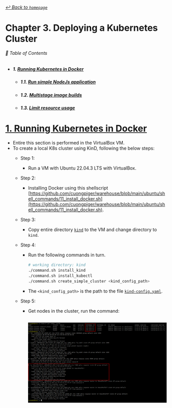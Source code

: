 ###### [_↩ Back to `homepage`_](./../../README.md)

# Chapter 3. Deploying a Kubernetes Cluster

###### 🌈 Table of Contents
  - ##### 1. [Running Kubernetes in Docker](#1-running-kubernetes-in-docker-1)
    - ##### 1.1. [Run simple NodeJs application](#11-run-simple-nodejs-application-1)
    - ##### 1.2. [Multistage image builds](#12-multistage-image-builds-1)
    - ##### 1.3. [Limit resource usage](#13-limit-resource-usage-1)

# [1. Running Kubernetes in Docker](#1-running-kubernetes-in-docker)
- Entire this section is performed in the VirtualBox VM.
- To create a local K8s cluster using KinD, following the below steps:
  - Step 1:
    - Run a VM with Ubuntu 22.04.3 LTS with VirtualBox.
  
  - Step 2:
    - Installing Docker using this shellscript [https://github.com/cuongpiger/warehouse/blob/main/ubuntu/shell_commands/11_install_docker.sh](https://github.com/cuongpiger/warehouse/blob/main/ubuntu/shell_commands/11_install_docker.sh).
    
  - Step 3:
    - Copy entire directory [`kind`](./../../resources/chap03/kind) to the VM and change directory to `kind`.

  - Step 4:
    - Run the following commands in turn.
      ```bash
      # working directory: kind
      ./command.sh install_kind
      ./command.sh install_kubectl
      ./command.sh create_simple_cluster <kind_config_path>
      ```
    - The `<kind_config_path>` is the path to the file [`kind-config.yaml`](./../../resources/chap03/kind/kind-config.yaml).

  - Step 5:
    - Get nodes in the cluster, run the command:
      ```bash

      ```
      ![](./img/01_.png)